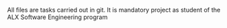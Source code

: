 All files are tasks carried out in git.
It is mandatory project as student of the ALX Software Engineering program
